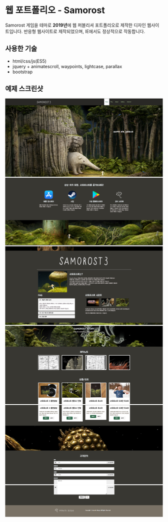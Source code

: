 # 웹 포트폴리오 - Samorost
Samorost 게임을 테마로 **2019년**에 웹 퍼블리셔 포트폴리오로 제작한 디자인 웹사이트입니다. 
반응형 웹사이트로 제작되었으며, IE에서도 정상적으로 작동합니다.

## 사용한 기술
- html/css/js(ES5)
- jquery + animatescroll, waypoints, lightcase, parallax
- bootstrap

## 예제 스크린샷
![preview1](./preview/pre1.png)
![preview2](./preview/pre2.png)
![preview3](./preview/pre3.png)
![preview4](./preview/pre4.png)
![preview5](./preview/pre5.png)
![preview6](./preview/pre6.png)